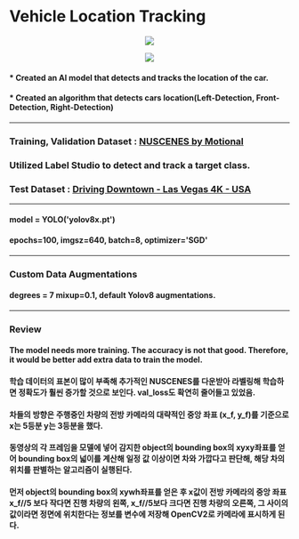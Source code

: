 # Vehicle Location Tracking   

<p align="center"><img src="https://github.com/suhyeong-jeon/Vehicle_Location_Tracking/assets/70623959/50e8e7c9-5e5b-43cb-be21-58fea42f302a"></p>
<p align="center"><img src="https://github.com/suhyeong-jeon/Vehicle_Location_Tracking/assets/70623959/5d18dbd2-0272-4011-a21c-10b036e4265f"></p>

#### * Created an AI model that detects and tracks the location of the car.
#### * Created an algorithm that detects cars location(Left-Detection, Front-Detection, Right-Detection)   

- - -

### Training, Validation Dataset : [NUSCENES by Motional](https://www.nuscenes.org/nuscenes)
### Utilized Label Studio to detect and track a target class.
### Test Dataset : [Driving Downtown - Las Vegas 4K - USA](https://www.youtube.com/watch?v=DL703lh_my8&t=48s)   

- - -

#### model = YOLO('yolov8x.pt')
#### epochs=100, imgsz=640, batch=8, optimizer='SGD'   

- - -

### Custom Data Augmentations
#### degrees = 7 mixup=0.1, default Yolov8 augmentations.   

- - -

### Review
#### The model needs more training. The accuracy is not that good. Therefore, it would be better add extra data to train the model.   


#### 학습 데이터의 표본이 많이 부족해 추가적인 NUSCENES를 다운받아 라벨링해 학습하면 정확도가 훨씬 증가할 것으로 보인다. val_loss도 확연히 줄어들고 있었음.   

#### 차들의 방향은 주행중인 차량의 전방 카메라의 대략적인 중앙 좌표 (x_f, y_f)를 기준으로 x는 5등분 y는 3등분을 했다.   
#### 동영상의 각 프레임을 모델에 넣어 감지한 object의 bounding box의 xyxy좌표를 얻어 bounding box의 넓이를 계산해 일정 값 이상이면 차와 가깝다고 판단해, 해당 차의 위치를 판별하는 알고리즘이 실행된다.   
#### 먼저 object의 bounding box의 xywh좌표를 얻은 후 x값이 전방 카메라의 중앙 좌표 x_f//5 보다 작다면 진행 차량의 왼쪽, x_f//5보다 크다면 진행 차량의 오른쪽, 그 사이의 값이라면 정면에 위치한다는 정보를 변수에 저장해 OpenCV2로 카메라에 표시하게 된다.
